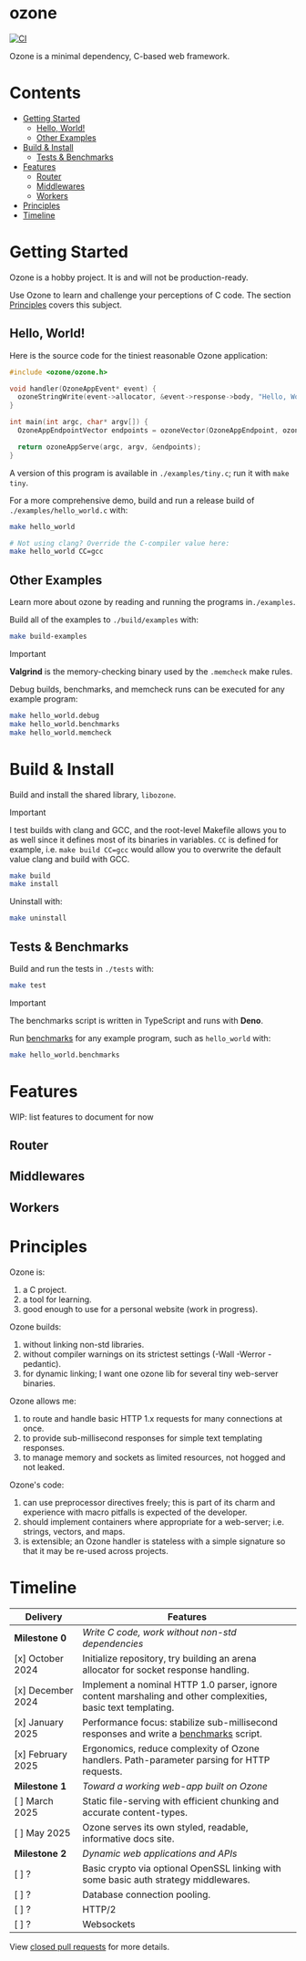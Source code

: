 # ozone

[![CI](https://github.com/bpadgette/ozone/actions/workflows/main-ci.yml/badge.svg)](https://github.com/bpadgette/ozone/actions/workflows/main-ci.yml)

Ozone is a minimal dependency, C-based web framework.

# Contents

- [Getting Started](#getting-started)
  - [Hello, World!](#hello-world)
  - [Other Examples](#other-examples)
- [Build & Install](#build-and-install)
  - [Tests & Benchmarks](#tests-and-benchmarks)
- [Features](#features)
  - [Router](#router)
  - [Middlewares](#middlewares)
  - [Workers](#workers)
- [Principles](#principles)
- [Timeline](#timeline)

# Getting Started <a name="getting-started"></a>

Ozone is a hobby project. It is and will not be production-ready.

Use Ozone to learn and challenge your perceptions of C code. The section [Principles](#principles) covers this subject.

## Hello, World! <a name="hello-world"></a>

Here is the source code for the tiniest reasonable Ozone application:

```C
#include <ozone/ozone.h>

void handler(OzoneAppEvent* event) {
  ozoneStringWrite(event->allocator, &event->response->body, "Hello, World! This is how simple Ozone is.");
}

int main(int argc, char* argv[]) {
  OzoneAppEndpointVector endpoints = ozoneVector(OzoneAppEndpoint, ozoneAppEndpoint(GET, "/", handler));

  return ozoneAppServe(argc, argv, &endpoints);
}
```

A version of this program is available in `./examples/tiny.c`; run it with `make tiny`.

For a more comprehensive demo, build and run a release build of `./examples/hello_world.c` with:

```bash
make hello_world

# Not using clang? Override the C-compiler value here:
make hello_world CC=gcc
```

## Other Examples <a name="other-examples"></a>

Learn more about ozone by reading and running the programs in`./examples`.

Build all of the examples to `./build/examples` with:

```bash
make build-examples
```

> [!IMPORTANT]  
> **Valgrind** is the memory-checking binary used by the `.memcheck` make rules.

Debug builds, benchmarks, and memcheck runs can be executed for any example program:

```bash
make hello_world.debug
make hello_world.benchmarks
make hello_world.memcheck
```

# Build & Install <a name="build-and-install"></a>

Build and install the shared library, `libozone`.

> [!IMPORTANT]  
> I test builds with clang and GCC, and the root-level Makefile allows you to as well since it defines most of its binaries in variables.
> `CC` is defined for example, i.e. `make build CC=gcc` would allow you to overwrite the default value clang and build with GCC.

```bash
make build
make install
```

Uninstall with:

```bash
make uninstall
```

## Tests & Benchmarks <a name="tests-and-benchmarks"></a>

Build and run the tests in `./tests` with:

```bash
make test
```

> [!IMPORTANT]  
> The benchmarks script is written in TypeScript and runs with **Deno**.

Run [benchmarks](./test/benchmarks) for any example program, such as `hello_world` with:

```bash
make hello_world.benchmarks
```

# Features <a name="features"></a>

WIP: list features to document for now

## Router <a name="router"></a>

## Middlewares <a name="middlewares"></a>

## Workers <a name="workers"></a>

# Principles <a name="principles"></a>

Ozone is:

1. a C project.
2. a tool for learning.
3. good enough to use for a personal website (work in progress).

Ozone builds:

1. without linking non-std libraries.
2. without compiler warnings on its strictest settings (-Wall -Werror -pedantic).
3. for dynamic linking; I want one ozone lib for several tiny web-server binaries.

Ozone allows me:

1. to route and handle basic HTTP 1.x requests for many connections at once.
2. to provide sub-millisecond responses for simple text templating responses.
3. to manage memory and sockets as limited resources, not hogged and not leaked.

Ozone's code:

1. can use preprocessor directives freely; this is part of its charm and experience with macro pitfalls is expected of the developer.
2. should implement containers where appropriate for a web-server; i.e. strings, vectors, and maps.
3. is extensible; an Ozone handler is stateless with a simple signature so that it may be re-used across projects.

# Timeline <a name="timeline"></a>

| Delivery          | Features                                                                                                      |
| ----------------- | ------------------------------------------------------------------------------------------------------------- |
| **Milestone 0**   | _Write C code, work without non-std dependencies_                                                             |
| [x] October 2024  | Initialize repository, try building an arena allocator for socket response handling.                          |
| [x] December 2024 | Implement a nominal HTTP 1.0 parser, ignore content marshaling and other complexities, basic text templating. |
| [x] January 2025  | Performance focus: stabilize sub-millisecond responses and write a [benchmarks](./test/benchmarks) script.    |
| [x] February 2025 | Ergonomics, reduce complexity of Ozone handlers. Path-parameter parsing for HTTP requests.                    |
| **Milestone 1**   | _Toward a working web-app built on Ozone_                                                                     |
| [ ] March 2025    | Static file-serving with efficient chunking and accurate content-types.                                       |
| [ ] May 2025      | Ozone serves its own styled, readable, informative docs site.                                                 |
| **Milestone 2**   | _Dynamic web applications and APIs_                                                                           |
| [ ] ?             | Basic crypto via optional OpenSSL linking with some basic auth strategy middlewares.                          |
| [ ] ?             | Database connection pooling.                                                                                  |
| [ ] ?             | HTTP/2                                                                                                        |
| [ ] ?             | Websockets                                                                                                    |

View [closed pull requests](https://github.com/bpadgette/ozone/pulls?q=is%3Apr+is%3Aclosed) for more details.
